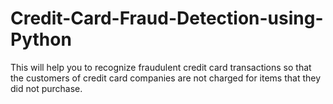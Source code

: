# Credit-Card-Fraud-Detection-using-Python
This will help you to recognize fraudulent credit card transactions so that the customers of credit card companies are not charged for items that they did not purchase.
